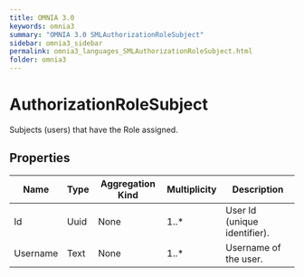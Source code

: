 ```yaml
---
title: OMNIA 3.0
keywords: omnia3
summary: "OMNIA 3.0 SMLAuthorizationRoleSubject"
sidebar: omnia3_sidebar
permalink: omnia3_languages_SMLAuthorizationRoleSubject.html
folder: omnia3
---
```


# AuthorizationRoleSubject
Subjects (users) that have the Role assigned.
## Properties

| Name | Type | Aggregation Kind | Multiplicity | Description |
| --------- | --------- | --------- | --------- | --------- |
| Id | Uuid | None | 1..* | User Id (unique identifier). |
| Username | Text | None | 1..* | Username of the user. |


